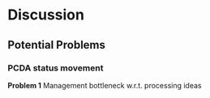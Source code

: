 # Discussion
## Potential Problems
### PCDA status movement
**Problem 1** Management bottleneck w.r.t. processing ideas
